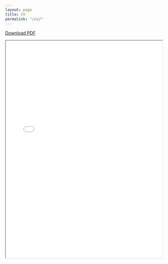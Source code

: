 ```yaml
---
layout: page
title: CV
permalink: "/cv/"
---
```


<a href="/files/cv_ying.pdf">Download PDF</a>

<div style="width: 100%; height:700">
<iframe src="/files/cv_ying.pdf" width="100%" height="700">
This browser does not support PDFs. Please download the PDF to view it: <a href="/assets/cv.pdf">Download PDF</a>
</iframe>
</div>
